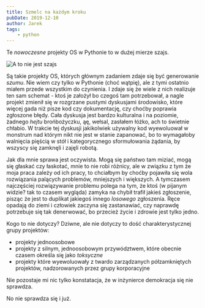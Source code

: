 ```yaml
---
title: Szmelc na każdym kroku
pubDate: 2019-12-10
author: Jarek
tags:
    - python
---
```


Te _nowoczesne_ projekty OS w Pythonie to w dużej mierze szajs.

![A to nie jest szajs](https://i.imgur.com/gGjyv6Sh.jpg)

Są takie projekty OS, których głównym zadaniem zdaje się być generowanie _szumu_. Nie wiem czy tylko w Pythonie (choć wątpię), ale z tymi ostatnio miałem przede wszystkim do czynienia. I zdaje się że wiele z nich realizuje ten sam schemat - ktoś je założył bo czegoś tam potrzebował, a nagle projekt zmienił się w rozgrzane pustymi dyskusjami środowisko, które więcej gada niż pisze kod czy dokumentację, czy choćby poprawia zgłoszone błędy. Cała dyskusja jest bardzo kulturalna i na poziomie, żadnego _hejtu_ brońbożyczku, ąę, wełsal, zasłałem łóżko, ach to świetnie chłabio. W trakcie tej dyskusji jakikolwiek używalny kod wyewoluował w monstrum nad którym nikt nie jest w stanie zapanować, bo to wymagałoby walnięcia pięścią w stół i kategorycznego sformułowania żądania, by wszyscy się zamknęli i zajęli robotą.

Jak dla mnie sprawa jest oczywista. Mogą się państwo tam miziać, mogą się głaskać czy łaskotać, mnie to nie robi różnicy, ale w związku z tym że moja praca zależy od ich pracy, to chciałbym by choćby pojawiła się wola rozwiązania palących problemów, mniejszych i większych. A tymczasem najczęściej rozwiązywanie problemu polega na tym, że ktoś (w pijanym widzie? tak to czasem wygląda) zamyka na chybił trafił jakieś zgłoszenie, pisząc że jest to duplikat jakiegoś innego _losowego_ zgłoszenia. Ręce opadają do ziemi i człowiek zaczyna się zastanawiać, czy naprawdę potrzebuje się tak denerwować, bo przecież życie i zdrowie jest tylko jedno.

Kogo to nie dotyczy? Dziwne, ale nie dotyczy to dość charakterystycznej grupy projektów:

-   projekty jednoosobowe
-   projekty z silnym, jednoosobowym przywództwem, które obecnie czasem określa się jako _toksyczne_
-   projekty które wyewoluowały z twardo zarządzanych półzamkniętych projektów, nadzorowanych przez grupy korporacyjne

Nie pozostaje mi nic tylko konstatacja, że w inżynierce demokracja się nie sprawdza.

No nie sprawdza się i już.

